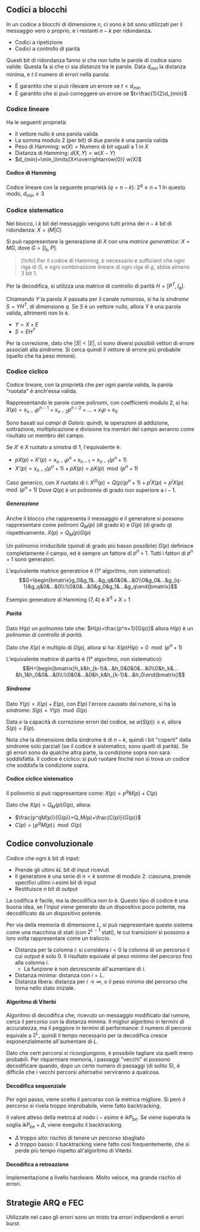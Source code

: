## Codici a blocchi

In un codice a blocchi di dimensione $n$, ci sono $k$ bit sono utilizzati per il messaggio vero o proprio, e i restanti $n-k$ per ridondanza.
- Codici a ripetizione
- Codici a controllo di parità

Questi bit di ridondanza fanno sì che non tutte le parole di codice siano valide.
Questa fa sì che ci sia *distanza* tra le parole.
Data $d_{min}$ la distanza minima, e $t$ il numero di errori nella parola:
- È garantito che si può rilevare un errore se $t<d_{min}$
- È garantito che si può correggere un errore se $t<\frac{1}{2}d_{min}$

### Codice lineare

Ha le seguenti proprietà:
- Il vettore nullo è una parola valida
- La somma modulo 2 (per bit) di due parole è una parola valida
- Peso di Hamming: $w(X)=\text{Numero di bit uguali a 1 in }X$
- Distanza di Hamming: $d(X,Y)=w(X-Y)$
- $d_{min}=\min_\limits{X≠\overrightarrow{0}} w(X)$

#### Codice di Hamming

Codice lineare con la seguente proprietà ($q=n-k$):
$2^q≥n+1$
In questo modo, $d_{min}≥3$

### Codice sistematico

Nel blocco, i $k$ bit del messaggio vengono tutti prima dei $n-k$ bit di ridondanza: $X=(M|C)$

Si può rappresentare la generazione di $X$ con una *matrice generatrice*: $X=MG$, dove $G=[I_k,P]$.

>[!info]
>Per il codice di Hamming, è necessario e sufficient che ogni riga di $G$, e ogni combinazione lineare di ogni riga di $g$, abbia almeno 3 bit $1$.

Per la decodifica, si utilizza una matrice di controllo di parità $H=[P^T,I_q]$.

Chiamando $Y$ la parola $X$ passata per il canale rumoroso, si ha la *sindrome* $S=YH^T$, di dimensione $q$. Se $S$ è un vettore nullo, allora $Y$ è una parola valida, altrimenti non lo è.

- $Y=X+E$
- $S=EH^T$

Per la correzione, dato che $|S|<|E|$, ci sono diversi possibili vettori di errore associati alla sindrome. Si cerca quindi il vettore di errore più probabile (quello che ha peso minore).

### Codice ciclico

Codice lineare, con la proprietà che per ogni parola valida, la parola "ruotata" è anch'essa valida.

Rappresentando le parole come polinomi, con coefficienti modulo 2, si ha:
$X(p)=x_{n-1}p^{n-1}+x_{n-2}p^{n-2}+…+x_1p+x_0$

Sono basati sui *campi di Galois*: quindi, le operazioni di addizione, sottrazione, moltiplicazione e divisione tra membri del campo avranno come risultato un membro del campo.

Se $X'$ è $X$ ruotato a sinistra di 1, l'equivalente è:
- $pX(p)+X'(p)=x_{n-1}p^n+x_{n-1}=x_{n-1}(p^n+1)$
- $X'(p)=x_{n-1}(p^n+1)+pX(p)=pX(p)\mod (p^n+1)$

Caso generico, con $X$ ruotato di $i$:
$X^{(i)}(p)=Q(p)(p^n+1)+p^iX(p)=p^iX(p)\mod (p^n+1)$
Dove $Q(p)$ è un polinomio di grado non superiore a $i-1$.

##### Generazione

Anche il blocco che rappresenta il messaggio e il generatore si possono rappresentare come polinomi $Q_M(p)$ (di grado $k$) e $G(p)$ (di grado $q$) rispettivamente.
$X(p)=Q_M(p)G(p)$

Un polinomio irriducibile (quindi di grado più basso possibile) $G(p)$ definisce completamente il campo, ed è sempre un fattore di $p^n+1$. Tutti i fattori di $p^n+1$ sono generatori.

L'equivalente matrice generatrice è (1° algoritmo, non sistematico):
$$G=\begin{bmatrix}g_0&g_1&…&g_q&0&0&…&0\\0&g_0&…&g_{q-1}&g_q&0&…&0\\⫶\\0&0&…&0&g_0&g_1&…&g_q\end{bmatrix}$$

Esempio generatore di Hamming $(7,4)$ è $X^3+X+1$

##### Parità

Dato $H(p)$ un polinomio tale che:
$H(p)=\frac{p^n+1}{G(p)}$
allora $H(p)$ è un *polinomio di controllo di parità*.

Dato che $X(p)$ è multiplo di $G(p)$, allora si ha:
$X(p)H(p)=0\mod (p^n+1)$

L'equivalente matrice di parità è (1° algoritmo, non sistematico):
$$H=\begin{bmatrix}h_k&h_{k-1}&…&h_0&0&0&…&0\\0&h_k&…&h_1&h_0&0&…&0\\⫶\\0&0&…&0&h_k&h_{k-1}&…&h_0\end{bmatrix}$$

##### Sindrome

Dato $Y(p)=X(p)+E(p)$, con $E(p)$ l'errore causato dal rumore, si ha la *sindrome*:
$S(p)=Y(p) \mod G(p)$

Data $e$ la capacità di correzione errori del codice, se $w(S(p))≤e$, allora $S(p)=E(p)$.

Nota che la dimensione della sindrome è di $n-k$, quindi i bit "coperti" dalla sindrome solo parziali (se il codice è sistematico, sono quelli di parità). Se gli errori sono da qualche altra parte, la condizione sopra non sarà soddisfatta. Il codice è ciclico: si può ruotare finché non si trova un codice che soddisfa la condizione sopra.

#### Codice ciclico sistematico

Il polinomio si può rappresentare come:
$X(p)=p^qM(p)+C(p)$

Dato che $X(p)=Q_M(p)G(p)$, allora:
- $\frac{p^qM(p)}{G(p)}=Q_M(p)+\frac{C(p)}{G(p)}$
- $C(p)=⌊p^qM(p)⌋ \mod G(p)$

## Codice convoluzionale

Codice che ogni $k$ bit di input:
- Prende gli ultimi $kL$ bit di input ricevuti
- Il generatore è una serie di $n<k$ somme di modulo 2: ciascuna, prende specifici ultimi $i$-esimi bit di input
- Restituisce $n$ bit di output

La codifica è facile, ma la decodifica non lo è. Questo tipo di codice è una buona idea, se l'input viene generato da un dispositivo poco potente, ma decodificato da un dispositivo potente.

Per via della memoria di dimensione $L$, si può rappresentare questo sistema come una macchina di stati (con $2^{L-1}$ stati), le cui transizioni si possono a loro volta rappresentare come un traliccio.

- Distanza per la colonna $i$: si considera $i=0$ la colonna di un percorso il cui output è solo 0. Il risultato equivale al peso minimo del percorso fino alla colonna $i$.
	- La funzione è non decrescente all'aumentare di $i$.
- Distanza minima: distanza con $i=L$.
- Distanza libera: distanza per $i→∞$, o il peso minimo del percorso che torna nello stato iniziale.

#### Algoritmo di Viterbi

Algoritmo di decodifica che, ricevuto un messaggio modificato dal rumore, cerca il percorso con la distanza minima.
Il miglior algoritmo in termini di accuratezza, ma il peggiore in termini di performance: il numero di percorsi equivale a $2^L$, quindi il tempo necessario per la decodifica cresce esponenzialmente all'aumentare di $L$.

Dato che certi percorsi si ricongiungono, è possibile tagliare via quelli meno probabili.
Per risparmiare memoria, i passaggi "vecchi" si possono decodificare quando, dopo un certo numero di passaggi (di solito 5), è difficile che i vecchi percorsi alternativi serviranno a qualcosa.

#### Decodifica sequenziale

Per ogni passo, viene scelto il percorso con la metrica migliore. Si però il percorso si rivela troppo improbabile, viene fatto backtracking.

Il valore atteso della metrica al nodo $i-esimo$ è $ikP_{be}$. Se viene superata la soglia $ikP_{be}+Δ$, viene eseguito il backtracking.

- $Δ$ troppo alto: rischio di tenere un percorso sbagliato
- $Δ$ troppo basso: il backtracking viene fatto così frequentemente, che si perde più tempo rispetto all'algoritmo di Viterbi.

#### Decodifica a retroazione

Implementazione a livello hardware. Molto veloce, ma grande rischio di errori.

## Strategie ARQ e FEC

Utilizzate nel caso gli errori sono un misto tra errori indipendenti e errori burst.
